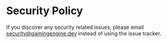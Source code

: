 # Security Policy

If you discover any security related issues, please email security@gamingengine.dev instead of using the issue tracker.
